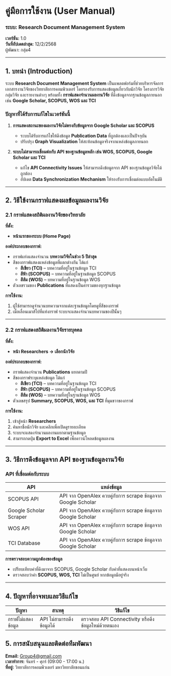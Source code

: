 
# **คู่มือการใช้งาน (User Manual)**

### **ระบบ: Research Document Management System**

**เวอร์ชัน:** 1.0\
**วันที่อัปเดตล่าสุด:** 12/2/2568\
ผู้พัฒนา: กลุ่ม4

---

## **1. บทนำ (Introduction)**

ระบบ **Research Document Management System** เป็นแพลตฟอร์มที่ช่วยบริหารจัดการเอกสารงานวิจัยของวิทยาลัยการคอมพิวเตอร์ โดยรองรับการแสดงข้อมูลเกี่ยวกับนักวิจัย โครงการวิจัย กลุ่มวิจัย และรายงานต่างๆ พร้อมทั้ง **กราฟแสดงจำนวนผลงานวิจัย** ที่ดึงข้อมูลจากฐานข้อมูลภายนอก เช่น **Google Scholar, SCOPUS, WOS และ TCI**

### **ปัญหาที่ได้รับการแก้ไขในเวอร์ชันนี้**

1. **การแสดงสถานะของผลงานวิจัยไม่ตรงกับข้อมูลจาก Google Scholar และ SCOPUS**

   - ระบบได้รับการแก้ไขให้ดึงข้อมูล **Publication Data** ที่ถูกต้องและเป็นปัจจุบัน
   - ปรับปรุง **Graph Visualization** ให้สะท้อนข้อมูลจริงจากแหล่งข้อมูลภายนอก

2. **ระบบไม่สามารถเชื่อมต่อกับ API ของฐานข้อมูลหลัก เช่น WOS, SCOPUS, Google Scholar และ TCI**

   - แก้ไข **API Connectivity Issues** ให้สามารถดึงข้อมูลจาก API ของฐานข้อมูลวิจัยได้ถูกต้อง
   - อัปเดต **Data Synchronization Mechanism** ให้รองรับการเชื่อมต่อแบบอัตโนมัติ

---

## **2. วิธีใช้งานกราฟแสดงผลข้อมูลผลงานวิจัย**

### **2.1 กราฟแสดงสถิติผลงานวิจัยของวิทยาลัย**

**ที่ตั้ง:**

- **หน้าแรกของระบบ (Home Page)**

**องค์ประกอบของกราฟ:**

- กราฟแท่งแสดงจำนวน **บทความวิจัยในช่วง 5 ปีล่าสุด**
- สีของกราฟแสดงแหล่งข้อมูลที่แตกต่างกัน ได้แก่
  - **สีเขียว (TCI)** – บทความที่อยู่ในฐานข้อมูล TCI
  - **สีฟ้า (SCOPUS)** – บทความที่อยู่ในฐานข้อมูล SCOPUS
  - **สีส้ม (WOS)** – บทความที่อยู่ในฐานข้อมูล WOS
- ตัวเลขรวมของ **Publications** ที่แสดงเป็นค่ารวมของทุกฐานข้อมูล

**การใช้งาน:**

1. ผู้ใช้สามารถดูจำนวนบทความจากแต่ละฐานข้อมูลโดยดูที่สีของกราฟ
2. เมื่อเลื่อนเมาส์ไปที่แท่งกราฟ ระบบจะแสดงจำนวนบทความของปีนั้นๆ

---

### **2.2 กราฟแสดงสถิติผลงานวิจัยรายบุคคล**

**ที่ตั้ง:**

- **หน้า Researchers → เลือกนักวิจัย**

**องค์ประกอบของกราฟ:**

- กราฟแสดงจำนวน **Publications** แยกตามปี
- สีของกราฟระบุแหล่งข้อมูล ได้แก่
  - **สีเขียว (TCI)** – บทความที่อยู่ในฐานข้อมูล TCI
  - **สีฟ้า (SCOPUS)** – บทความที่อยู่ในฐานข้อมูล SCOPUS
  - **สีส้ม (WOS)** – บทความที่อยู่ในฐานข้อมูล WOS
- ตัวเลขสรุป **Summary, SCOPUS, WOS, และ TCI** ที่มุมขวาของกราฟ

**การใช้งาน:**

1. เข้าสู่หน้า **Researchers**
2. ค้นหาชื่อนักวิจัย และคลิกเพื่อเปิดดูรายละเอียด
3. ระบบจะแสดงจำนวนผลงานแยกตามฐานข้อมูล
4. สามารถกดปุ่ม **Export to Excel** เพื่อดาวน์โหลดข้อมูลผลงาน

---

## **3. วิธีการดึงข้อมูลจาก API ของฐานข้อมูลงานวิจัย**

### **API ที่เชื่อมต่อกับระบบ**

| API                    | แหล่งข้อมูล                                                   |
| ---------------------- | ------------------------------------------------------------- |
| SCOPUS API             | API จาก OpenAlex ควบคู่กับการ scrape ข้อมูลจาก Google Scholar |
| Google Scholar Scraper | API จาก OpenAlex ควบคู่กับการ scrape ข้อมูลจาก Google Scholar |
| WOS API                | API จาก OpenAlex ควบคู่กับการ scrape ข้อมูลจาก Google Scholar |
| TCI Database           | API จาก OpenAlex ควบคู่กับการ scrape ข้อมูลจาก Google Scholar |



**การตรวจสอบความถูกต้องของข้อมูล**

- เปรียบเทียบค่าที่ดึงมาจาก SCOPUS, Google Scholar กับค่าที่แสดงบนหน้าเว็บ
- ตรวจสอบว่าค่า **SCOPUS, WOS, TCI** ไม่เป็นศูนย์ หากข้อมูลมีอยู่จริง

---

## **4. ปัญหาที่อาจพบและวิธีแก้ไข**

| ปัญหา                          | สาเหตุ                    | วิธีแก้ไข                                           |
| ------------------------------ | ------------------------- | --------------------------------------------------- |
| กราฟไม่แสดงข้อมูล              | API ไม่สามารถดึงข้อมูลได้ | ตรวจสอบ API Connectivity หรือดึงข้อมูลใหม่ด้วยตนเอง |



## **5. การสนับสนุนและติดต่อทีมพัฒนา**

**Email:** [Group4@gmail.com](mailto\:support@kku.ac.th)\
**เวลาทำการ:** จันทร์ - ศุกร์ (09:00 - 17:00 น.)\
**ที่อยู่:** วิทยาลัยการคอมพิวเตอร์ มหาวิทยาลัยขอนแก่น


